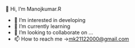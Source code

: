 👋 Hi, I’m Manojkumar.R
- 👀 I’m interested in developing 
- 🌱 I’m currently learning 
- 💞️ I’m looking to collaborate on ...
- 📫 How to reach me ->mk21122000@gmail.com

<!---
Manojkumar21-hades/Manojkumar21-hades is a ✨ special ✨ repository because its `README.md` (this file) appears on your GitHub profile.
You can click the Preview link to take a look at your changes.
--->
